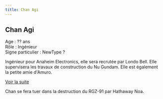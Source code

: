 ```yaml
---
title: Chan Agi
---
```


Chan Agi
--------





Age : ?? ans  
Rôle : Ingénieur  
Signe particulier : NewType ?  
  
Ingénieur pour Anaheim Electronics, elle sera recrutée par Londo Bell. Elle supervisera les travaux de construction du Nu Gundam. Elle est également la petite amie d'Amuro. 


[Voir la suite](javascript:spoiler();)


  
Chan se fera tuer dans la destruction du RGZ-91 par Hathaway Noa.


